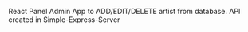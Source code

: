 React Panel Admin App to ADD/EDIT/DELETE artist from database.
API created in Simple-Express-Server
